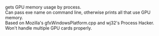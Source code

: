 gets GPU memory usage by process.  
Can pass exe name on command line, otherwise prints all that use GPU memory.  
Based on Mozilla's gfxWindowsPlatform.cpp and wj32's Process Hacker.  
Won't handle multiple GPU cards properly.